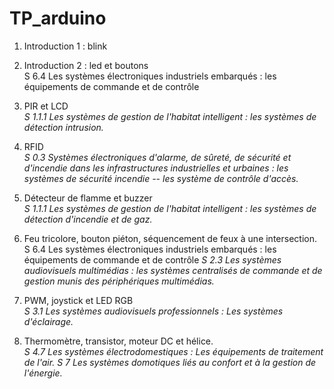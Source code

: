 # TP_arduino

1. Introduction 1 : blink
1. Introduction 2 : led et boutons\
S 6.4 Les systèmes électroniques industriels embarqués : les équipements de commande et de contrôle


1. PIR et LCD\
*S 1.1.1 Les systèmes de gestion de l'habitat intelligent : les systèmes de détection intrusion.*

1. RFID\
*S 0.3 Systèmes électroniques d'alarme, de sûreté, de sécurité et d'incendie dans les infrastructures industrielles et urbaines :  les systèmes de sécurité incendie -- les système de contrôle d'accès.*

1. Détecteur de flamme et buzzer\
*S 1.1.1 Les systèmes de gestion de l'habitat intelligent : les systèmes de détection d'incendie et de gaz.*

1. Feu tricolore, bouton piéton, séquencement de feux à une intersection.\
S 6.4 Les systèmes électroniques industriels embarqués : les équipements de commande et de contrôle
*S 2.3 Les systèmes audiovisuels multimédias : les systèmes centralisés de commande et de gestion munis des périphériques multimédias.*

1. PWM, joystick et LED RGB\
*S 3.1 Les systèmes audiovisuels professionnels : Les systèmes d'éclairage.*

1. Thermomètre, transistor, moteur DC et hélice.\
*S 4.7 Les systèmes électrodomestiques : Les équipements de traitement de l'air.*
*S 7 Les systèmes domotiques liés au confort et à la gestion de l'énergie.*
